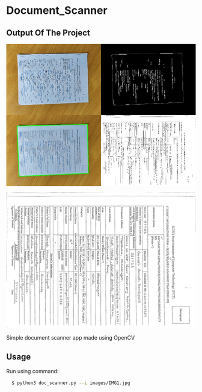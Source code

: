 # Document_Scanner
<!-- ABOUT THE PROJECT -->
## Output Of The Project

![Product Name Screen Shot](https://github.com/ganesh1828/Document_Scanner/blob/master/output/Output_Stacked1.jpg)

![Product Name Screen Shot](https://github.com/ganesh1828/Document_Scanner/blob/master/output/Output1.jpg)

Simple document scanner app made using OpenCV


<!-- USAGE EXAMPLES -->
## Usage


Run using command:
```sh
  $ python3 doc_scanner.py --i images/IMG1.jpg 
